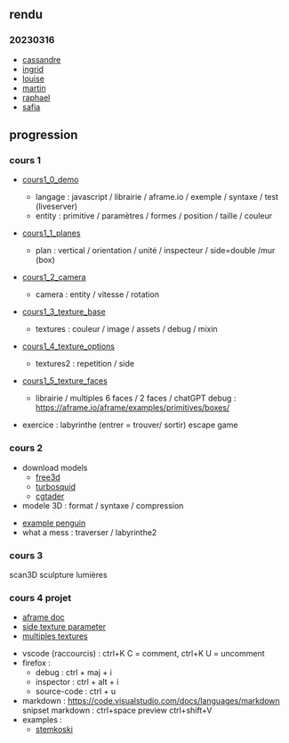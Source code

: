 ## rendu

### 20230316
* [cassandre](./rendus/20230216/cassandre/labyrinthe.html)
* [ingrid](./rendus/20230216/ingrid/ingrid_labyrinte.html)
* [louise](./rendus/20230216/louise/labyrinthe.html)
* [martin](./rendus/20230216/martin/daboville_martin_labyrinthe.html)
* [raphael](./rendus/20230216/raphael/layrinthe.html)
* [safia](./rendus/20230216/safia/labirynthe.html)

## progression

### cours 1
* [cours1_0_demo](./cours1/cours1_0_demo.html) 
    * langage : javascript / librairie / aframe.io / exemple / syntaxe / test (liveserver)
    * entity : primitive / paramètres / formes / position / taille / couleur
* [cours1_1_planes](./cours1/cours1_1_planes.html)     
    * plan : vertical / orientation / unité / inspecteur / side=double /mur (box)
* [cours1_2_camera](./cours1/cours1_2_camera.html)     
    * camera : entity / vitesse / rotation
* [cours1_3_texture_base](./cours1/cours1_3_texture_base.html)
    * textures : couleur / image / assets / debug / mixin
* [cours1_4_texture_options](./cours1/cours1_3_texture_options.html)
    * textures2 : repetition / side 
* [cours1_5_texture_faces](./cours1/cours1_3_textures_faces.html)    
    * librairie / multiples 6 faces / 2 faces / chatGPT
debug : https://aframe.io/aframe/examples/primitives/boxes/

* exercice : labyrinthe (entrer = trouver/ sortir) escape game

### cours 2
* download models
    * [free3d](https://free3d.com/)
    * [turbosquid](https://auth.turbosquid.com/?locale=fr)
    * [cgtader](https://www.cgtrader.com/3d-models)
* modele 3D : format / syntaxe / compression
<!-- https://www.cgtrader.com/items/891263/download-page -->
<!-- how to pack blender files : https://www.youtube.com/watch?v=SqwEGDIPTY8 -->
* [example penguin](https://free3d.com/3d-model/emperor-penguin-601811.html)
* what a mess : traverser / labyrinthe2
### cours 3
scan3D sculpture
lumières

### cours 4 projet

<!-- textures -->
* [aframe doc](https://aframe.io/docs/1.4.0/components/material.html)
* [side texture parameter](https://aframe.io/docs/0.3.0/components/material.html#properties)
* [multiples textures](https://github.com/elbobo/aframe-multisrc-component)




<!-- notes -->
* vscode (raccourcis) : ctrl+K C = comment, ctrl+K U = uncomment
* firefox :
    * debug : ctrl + maj + i
    * inspector :  ctrl + alt + i 
    * source-code : ctrl + u
* markdown : https://code.visualstudio.com/docs/languages/markdown
snipset markdown : ctrl+space
preview ctrl+shift+V
* examples :
    * [stemkoski](https://stemkoski.github.io/A-Frame-Examples/)